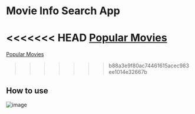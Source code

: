 # Movie Info Search App
<<<<<<< HEAD
[Popular Movies](https://popular-movie-reviews.vercel.app/)
=======
[Popular Movies](https://draggable-analog-clock.vercel.app/)
>>>>>>> b88a3e9f80ac74461615acec983ee1014e32667b

## How to use
![image](https://user-images.githubusercontent.com/64318804/167355649-49468b57-d82b-424d-8cf0-29e8536034c5.png)


